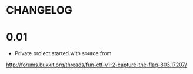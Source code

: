 # CHANGELOG

# 0.01

- Private project started with source from:

http://forums.bukkit.org/threads/fun-ctf-v1-2-capture-the-flag-803.17207/